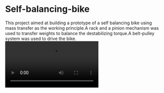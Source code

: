 # Self-balancing-bike
This project aimed at building a prototype of a self balancing bike using mass transfer as the working principle.A rack and a pinion mechanism was used to transfer weights to balance the destabilizing torque.A belt-pulley system was used to drive the bike.
![Alt Text](https://media.giphy.com/media/EjwmPKT0WBFG19cXI6/giphy.mp4)
